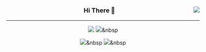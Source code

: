 <div align="center">
  
  <img align="right" src="https://github-readme-stats.vercel.app/api/top-langs/?username=kkiing&theme=dracula&exclude_repo=Computer-Science-Engineering&layout=compact&langs_count=10"/>
  
  ### Hi There 👋 
  
  ---
  
 <a href="https://hits.seeyoufarm.com"><img src="https://hits.seeyoufarm.com/api/count/incr/badge.svg?url=https%3A%2F%2Fgithub.com%2Fhyeinisfree&count_bg=%2341B883&title_bg=%23CDC2C2&icon=github.svg&icon_color=%23E7E7E7&title=hits&edge_flat=true"/></a>
 <a href="https://www.instagram.com/control_record/?hl=ko"><img src="https://img.shields.io/badge/Instagram-E4405F?style=flat-square&logo=Instagram&logoColor=white&link=https://www.instagram.com/control_record/?hl=ko"/></a>&nbsp
  
 <img src="https://img.shields.io/badge/C++-00599C?style=flat-square&logo=C%2B%2B&logoColor=white"/></a>&nbsp 
 <img src="https://img.shields.io/badge/Python-3766AB?style=flat-square&logo=Python&logoColor=white"/></a>&nbsp 

  <br>
 
</div>
